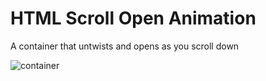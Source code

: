 # HTML Scroll Open Animation
A container that untwists and opens as you scroll down

![container](https://github.com/Divdude77/scroll-open-animation/assets/75612147/a7b9e4b7-8967-4dc9-bdd8-6669c55f6504)
